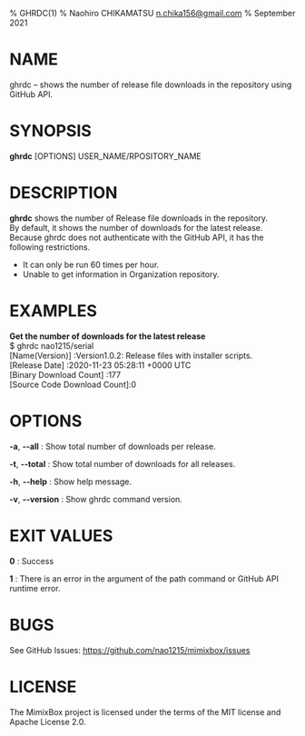 % GHRDC(1)
% Naohiro CHIKAMATSU <n.chika156@gmail.com>
% September 2021

# NAME

ghrdc –  shows the number of release file downloads in the repository using GitHub API.

# SYNOPSIS

**ghrdc** [OPTIONS] USER_NAME/RPOSITORY_NAME

# DESCRIPTION
**ghrdc** shows the number of Release file downloads in the repository.  
By default, it shows the number of downloads for the latest release.  
Because ghrdc does not authenticate with the GitHub API, it has the following restrictions.   
- It can only be run 60 times per hour.  
- Unable to get information in Organization repository.  

# EXAMPLES
**Get the number of downloads for the latest release**  
    $ ghrdc nao1215/serial  
      [Name(Version)]             :Version1.0.2: Release files with installer scripts.  
      [Release Date]              :2020-11-23 05:28:11 +0000 UTC  
      [Binary Download Count]     :177  
      [Source Code Download Count]:0  

# OPTIONS
**-a**, **--all**
:   Show total number of downloads per release.

**-t**, **--total**
:   Show total number of downloads for all releases.

**-h**, **--help**
:   Show help message.

**-v**, **--version**
:   Show ghrdc command version.


# EXIT VALUES
**0**
:   Success

**1**
:   There is an error in the argument of the path command or GitHub API runtime error.

# BUGS
See GitHub Issues: https://github.com/nao1215/mimixbox/issues

# LICENSE
The MimixBox project is licensed under the terms of the MIT license and Apache License 2.0.